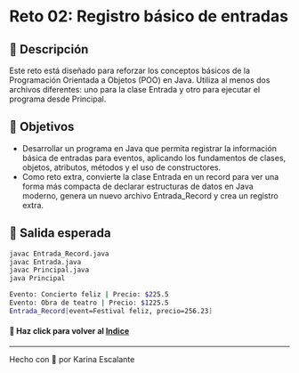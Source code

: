 # Reto 02: Registro básico de entradas

## 🤍 Descripción
Este reto está diseñado para reforzar los conceptos básicos de la Programación Orientada a Objetos (POO) en Java. Utiliza al menos dos archivos diferentes: uno para la clase Entrada y otro para ejecutar el programa desde Principal.

## 🤍 Objetivos
- Desarrollar un programa en Java que permita registrar la información básica de entradas para eventos, aplicando los fundamentos de clases, objetos, atributos, métodos y el uso de constructores.
- Como reto extra, convierte la clase Entrada en un record para ver una forma más compacta de declarar estructuras de datos en Java moderno, genera un nuevo archivo Entrada_Record y crea un registro extra.

## 🤍 Salida esperada 
```bash
javac Entrada_Record.java
javac Entrada.java
javac Principal.java
java Principal

Evento: Concierto feliz | Precio: $225.5
Evento: Obra de teatro | Precio: $1225.5
Entrada_Record[event=Festival feliz, precio=256.23]

```
#### 🤍 Haz click para volver al [Indice](https://github.com/KatyE0/Curso_Java_G1/blob/main/README.md#-primer-m%C3%B3dulo-)
---
Hecho con 🤍 por Karina Escalante
